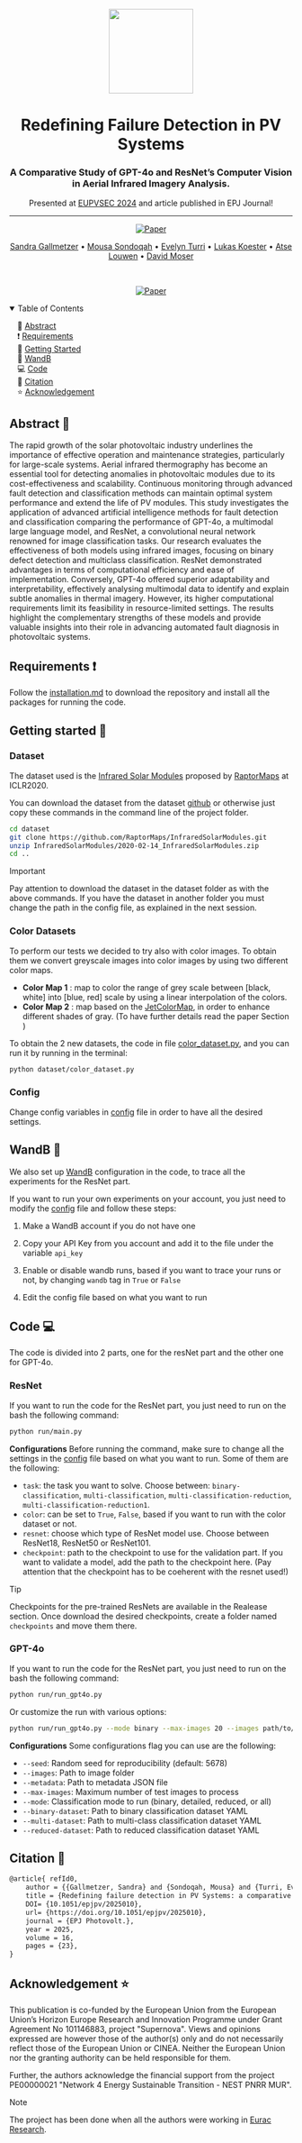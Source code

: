 <div id="top"></div>

<br />
<div align="center">

  <img src="assets/logo.png" width="150"/>

  <h1 align="center">Redefining Failure Detection in PV Systems</h1>

  <h3 align="center">
    A Comparative Study of GPT-4o and ResNet’s Computer Vision in Aerial Infrared Imagery Analysis.
  </h3>
   <p align="center"> 
  Presented at <a href="https://www.eupvsec.org/">EUPVSEC 2024</a>  and article published in EPJ Journal!</p>

  ---
  <p align="center">
    <a href="https://doi.org/10.1051/epjpv/2025010"><img src="https://img.shields.io/badge/Paper-EPJ%20Photovoltaics%20Digital%20Library-lightblue" alt="Paper"></a>
  </p>
</div>

<div align="center">
  <a href="https://orcid.org/0000-0002-6660-6115">Sandra Gallmetzer</a>
  •
  <a href="https://orcid.org/0009-0004-9898-1683">Mousa Sondoqah</a>
  •
  <a href="https://scholar.google.com/citations?user=JKw6RqwAAAAJ&hl=en">Evelyn Turri</a>
  •
  <a href="https://scholar.google.com/citations?user=yr_g9E0AAAAJ&hl=en">Lukas Koester</a>
  •
  <a href="https://scholar.google.com/citations?user=PEwMAC0AAAAJ&hl=en">Atse Louwen</a>
  •
  <a href="https://scholar.google.com/citations?user=xa1bwMUAAAAJ&hl=en">David Moser</a>
 <p align="center"> 
  </p>
</div>
<br />
<div align="center">
  <p align="center">
    <a href="https://www.eupvsec.org/" target="_blank"><img src="https://img.shields.io/badge/-Presented%20at%20%20EUPVSEC%202024%20and%20article published in EPJ Journal-grey" alt="Paper"></a>
  </p>
</div>

<details open="open">
  <summary>Table of Contents</summary>
  <p>
    &emsp;🧠 <a href="#abstract-">Abstract</a><br>
    &emsp;❗ <a href="#requirements-️">Requirements</a><br>
    &emsp;🚀 <a href="#getting-started-">Getting Started</a><br>
    &emsp;🐝 <a href="#wandb-">WandB</a><br>
    &emsp;💻 <a href="#code-">Code</a><br>
    &emsp;📖 <a href="#citation-">Citation</a><br>
    &emsp;⭐️ <a href="#acknowledgement-️">Acknowledgement</a>
  </p>
</details>

## Abstract 🧠
The rapid growth of the solar photovoltaic industry underlines the importance of effective operation and maintenance strategies, particularly for large-scale systems. Aerial infrared thermography has become an essential tool for detecting anomalies in photovoltaic modules due to its cost-effectiveness and scalability. Continuous monitoring through advanced fault detection and classification methods can maintain optimal system performance and extend the life of PV modules. This study investigates the application of advanced artificial intelligence methods for fault detection and classification comparing the performance of GPT-4o, a multimodal large language model, and ResNet, a convolutional neural network renowned for image classification tasks.
Our research evaluates the effectiveness of both models using infrared images, focusing on binary defect detection and multiclass classification. ResNet demonstrated advantages in terms of computational efficiency and ease of implementation. Conversely, GPT-4o offered superior adaptability and interpretability,
effectively analysing multimodal data to identify and explain subtle anomalies in thermal imagery. However, its higher computational requirements limit its feasibility in resource-limited settings.
The results highlight the complementary strengths of these models and provide valuable insights into their role in advancing automated fault diagnosis in photovoltaic systems.

## Requirements ❗️
Follow the [installation.md](installation.md) to download the repository and install all the packages for running the code.


## Getting started 🚀

### Dataset
The dataset used is the [Infrared Solar Modules](https://github.com/RaptorMaps/InfraredSolarModules) proposed by [RaptorMaps](https://raptormaps.com/) at ICLR2020.   

You can download the dataset from the dataset [github](https://github.com/RaptorMaps/InfraredSolarModules) or otherwise just copy these commands in the command line of the project folder. 

```bash
cd dataset
git clone https://github.com/RaptorMaps/InfraredSolarModules.git
unzip InfraredSolarModules/2020-02-14_InfraredSolarModules.zip
cd ..
```
> [!IMPORTANT]
> Pay attention to download the dataset in the dataset folder as with the above commands. If you have the dataset in another folder you must change the path in the config file, as explained in the next session. 

### Color Datasets
To perform our tests we decided to try also with color images. To obtain them we convert greyscale images into color images by using two different color maps. 

- **Color Map 1** : map to color the range of grey scale between [black, white] into [blue, red] scale by using a linear interpolation of the colors. 
- **Color Map 2** : map based on the [JetColorMap](https://it.mathworks.com/help/matlab/ref/jet.html), in order to enhance different shades of gray. (To have further details read the paper Section )

To obtain the 2 new datasets, the code in file [color_dataset.py](dataset/color_dataset.py), and you can run it by running in the terminal:
```bash
python dataset/color_dataset.py
```
### Config
Change config variables in [config](config/config.yaml) file in order to have all the desired settings. 


## WandB 🐝
We also set up [WandB](https://wandb.ai/site) configuration in the code, to trace all the experiments for the ResNet part. 

If you want to run your own experiments on your account, you just need to modify the [config](config/config.yaml) file and follow these steps:

1) Make a WandB account if you do not have one

2) Copy your API Key from you account and add it to the file under the variable `api_key`

4) Enable or disable wandb runs, based if you want to trace your runs or not, by changing `wandb` tag in `True` or `False`

5) Edit the config file based on what you want to run

## Code 💻
The code is divided into 2 parts, one for the resNet part and the other one for GPT-4o.

### ResNet
If you want to run the code for the ResNet part, you just need to run on the bash the following command:

```bash
python run/main.py
```
**Configurations** Before running the command, make sure to change all the settings in the [config](config/config.yaml) file based on what you want to run. Some of them are the following:
- `task`: the task you want to solve. Choose between: `binary-classification`, `multi-classification`, `multi-classification-reduction`, `multi-classification-reduction1`.
- `color`: can be set to `True`, `False`, based if you want to run with the color dataset or not.
- `resnet`: choose which type of ResNet model use. Choose between ResNet18, ResNet50 or ResNet101. 
- `checkpoint`: path to the checkpoint to use for the validation part. If you want to validate a model, add the path to the checkpoint here. (Pay attention that the checkpoint has to be coeherent with the resnet used!)

> [!TIP]
> Checkpoints for the pre-trained ResNets are available in the Realease section. Once download the desired checkpoints, create a folder named `checkpoints` and move them there. 

### GPT-4o
If you want to run the code for the ResNet part, you just need to run on the bash the following command:

```bash
python run/run_gpt4o.py
```

Or customize the run with various options:
```bash
python run/run_gpt4o.py --mode binary --max-images 20 --images path/to/images
```
**Configurations** Some configurations flag you can use are the following:
- `--seed`: Random seed for reproducibility (default: 5678)
- `--images`: Path to image folder
- `--metadata`: Path to metadata JSON file
- `--max-images`: Maximum number of test images to process
- `--mode`: Classification mode to run (binary, detailed, reduced, or all)
- `--binary-dataset`: Path to binary classification dataset YAML
- `--multi-dataset`: Path to multi-class classification dataset YAML
- `--reduced-dataset`: Path to reduced classification dataset YAML

## Citation 📖
```latex
@article{ refId0,
	author = {{Gallmetzer, Sandra} and {Sondoqah, Mousa} and {Turri, Evelyn} and {Koester, Lukas} and {Louwen, Atse} and {Moser, David}},
	title = {Redefining failure detection in PV Systems: a comparative study of GPT-4o and ResNet's computer vision in aerial infrared imagery analysis},
	DOI= {10.1051/epjpv/2025010},
	url= {https://doi.org/10.1051/epjpv/2025010},
	journal = {EPJ Photovolt.},
	year = 2025,
	volume = 16,
	pages = {23},
}
```
## Acknowledgement ⭐️
This publication is co-funded by the European Union from the European Union’s Horizon Europe Research and Innovation Programme under Grant Agreement No 101146883, project "Supernova".
Views and opinions expressed are however those of the author(s) only and do not necessarily reflect those of the European Union or CINEA. Neither the European Union nor the granting authority can be held responsible for them.

Further, the authors acknowledge the financial support from the project
PE00000021 "Network 4 Energy Sustainable Transition - NEST PNRR MUR".

> [!NOTE] 
> The project has been done when all the authors were working in [Eurac Research](https://www.eurac.edu/en). 





